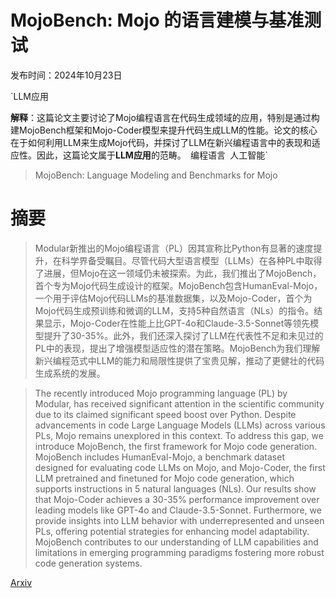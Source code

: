 # MojoBench: Mojo 的语言建模与基准测试

发布时间：2024年10月23日

`LLM应用

**解释**：这篇论文主要讨论了Mojo编程语言在代码生成领域的应用，特别是通过构建MojoBench框架和Mojo-Coder模型来提升代码生成LLM的性能。论文的核心在于如何利用LLM来生成Mojo代码，并探讨了LLM在新兴编程语言中的表现和适应性。因此，这篇论文属于**LLM应用**的范畴。` `编程语言` `人工智能`

> MojoBench: Language Modeling and Benchmarks for Mojo

# 摘要

> Modular新推出的Mojo编程语言（PL）因其宣称比Python有显著的速度提升，在科学界备受瞩目。尽管代码大型语言模型（LLMs）在各种PL中取得了进展，但Mojo在这一领域仍未被探索。为此，我们推出了MojoBench，首个专为Mojo代码生成设计的框架。MojoBench包含HumanEval-Mojo，一个用于评估Mojo代码LLMs的基准数据集，以及Mojo-Coder，首个为Mojo代码生成预训练和微调的LLM，支持5种自然语言（NLs）的指令。结果显示，Mojo-Coder在性能上比GPT-4o和Claude-3.5-Sonnet等领先模型提升了30-35%。此外，我们还深入探讨了LLM在代表性不足和未见过的PL中的表现，提出了增强模型适应性的潜在策略。MojoBench为我们理解新兴编程范式中LLM的能力和局限性提供了宝贵见解，推动了更健壮的代码生成系统的发展。

> The recently introduced Mojo programming language (PL) by Modular, has received significant attention in the scientific community due to its claimed significant speed boost over Python. Despite advancements in code Large Language Models (LLMs) across various PLs, Mojo remains unexplored in this context. To address this gap, we introduce MojoBench, the first framework for Mojo code generation. MojoBench includes HumanEval-Mojo, a benchmark dataset designed for evaluating code LLMs on Mojo, and Mojo-Coder, the first LLM pretrained and finetuned for Mojo code generation, which supports instructions in 5 natural languages (NLs). Our results show that Mojo-Coder achieves a 30-35% performance improvement over leading models like GPT-4o and Claude-3.5-Sonnet. Furthermore, we provide insights into LLM behavior with underrepresented and unseen PLs, offering potential strategies for enhancing model adaptability. MojoBench contributes to our understanding of LLM capabilities and limitations in emerging programming paradigms fostering more robust code generation systems.

[Arxiv](https://arxiv.org/abs/2410.17736)